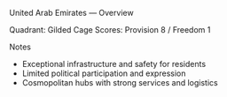 United Arab Emirates — Overview

Quadrant: Gilded Cage
Scores: Provision 8 / Freedom 1

Notes
- Exceptional infrastructure and safety for residents
- Limited political participation and expression
- Cosmopolitan hubs with strong services and logistics

